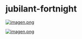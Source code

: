 ﻿# jubilant-fortnight
[![imagen.png](https://i.postimg.cc/nr9MMzQn/imagen.png)](https://postimg.cc/vxMGNGzK)

[![imagen.png](https://i.postimg.cc/HLMxSNR4/imagen.png)](https://postimg.cc/xk0n860c)
